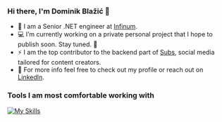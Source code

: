 ﻿### Hi there, I'm Dominik Blažić 👋

- :construction_worker: I am a Senior .NET engineer at <a href="https://www.infinum.com/">Infinum</a>.
- :computer: I’m currently working on a private personal project that I hope to publish soon. Stay tuned. 🤞
- ⚡ I am the top contributor to the backend part of [Subs](https://subs.com/), social media tailored for content creators.
- 💬 For more info feel free to check out my profile or reach out on <a href="https://www.linkedin.com/in/dominikblazic/">LinkedIn</a>.

### Tools I am most comfortable working with
[![My Skills](https://skillicons.dev/icons?i=dotnet,cs,azure,postgres,visualstudio&perline=5)](https://skillicons.dev)

<!--
**dominikblazic/dominikblazic** is a ✨ _special_ ✨ repository because its `README.md` (this file) appears on your GitHub profile.

Here are some ideas to get you started:

- 👯 I’m looking to collaborate on ...
- 🤔 I’m looking for help with ...
- 💬 Ask me about ...
- 📫 How to reach me: ...
- 😄 Pronouns: ...
- ⚡ Fun fact: ...

-->
